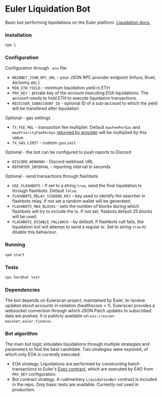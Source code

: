 # Euler Liquidation Bot

Basic bot performing liquidations on the Euler platform. [Liquidation docs.](https://docs.euler.finance/getting-started/white-paper#liquidations)

### Installation

```bash
npm i
```

### Configuration

Configuration through `.env` file:

- `MAINNET_JSON_RPC_URL` - your JSON RPC provider endpoint (Infura, Rivet, Alchemy etc.)
- `MIN_ETH_YIELD` - minimum liquidation yield in ETH
- `PRV_KEY` - private key of the account executing EOA liquidations. The account needs to hold ETH to execute liquidation transactions.
- `RECEIVER_SUBACCOUNT_ID` - optional ID of a sub-account to which the yield will be transfered after liquidation

Optional - gas settings
- `TX_FEE_MUL` - transaction fee multiplier. Default `maxFeePerGas` and `maxPriorityFeePerGas` [returned by provider](https://docs.ethers.io/v5/api/providers/provider/#Provider-getFeeData) will be multiplied by this value.
- `TX_GAS_LIMIT` - custom `gasLimit`

Optional - the bot can be configured to push reports to Discord
- `DISCORD_WEBHOOK` - Discord webhook URL
- `REPORTER_INTERVAL` - reporting interval in seconds

Optional - send transactions through flashbots
- `USE_FLASHBOTS` - if set to a string `true`, send the final liquidation tx through flashbots. Default `false`.
- `FLASHBOTS_RELAY_SIGNING_KEY` - key used to identify the searcher in flashbots relay. If not set a random wallet will be generated.
- `FLASHBOTS_MAX_BLOCKS` - sets the number of blocks during which flashbots will try to include the tx. If not set, flasbots default 25 blocks will be used.
- `FLASHBOTS_DISABLE_FALLBACK` - by default, if flashbots call fails, the liquidation bot will attempt to send a regular tx. Set to string `true` to disable this behaviour.

### Running

```bash
npm start
```

### Tests

```bash
npx hardhat test
```

### Dependencies

The bot depends on Eulerscan project, maintained by Euler, to receive updates about accounts in violation (healthscore < 1). Eulerscan provides a websocket connection through which JSON Patch updates to subscribed data are pushed. It is publicly available on `wss://escan-mainnet.euler.finance`.

### Bot algorithm

The main bot logic simulates liquidations through multiple strategies and parameters to find the best candidate. Two strategies were explored, of which only EOA is currently executed:

- EOA strategy. Liquidations are performed by constructing batch transactions to Euler's [Exec contract](https://github.com/euler-xyz/euler-contracts/blob/master/contracts/modules/Exec.sol), which are executed by EAO from `PRV_KEY` configuration.
- Bot contract strategy. A rudimentary `LiquidationBot` contract is included in the repo. Only basic tests are available. Currently not used in production.
